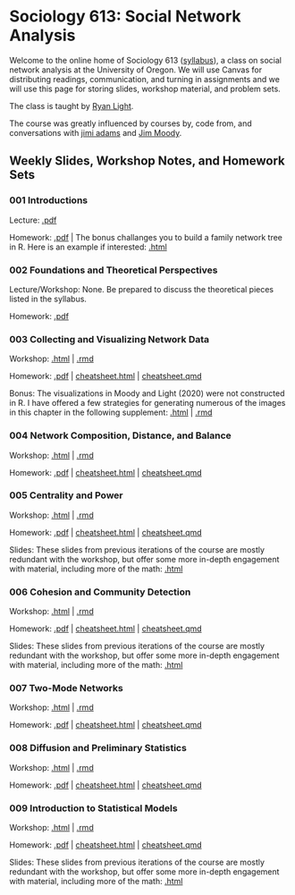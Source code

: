 # Sociology 613: Social Network Analysis

Welcome to the online home of Sociology 613 ([syllabus](https://github.com/lightsociologist/soc613spr2023/tree/main/sna_syllabus_2025.pdf)), a class on social network analysis at the University of Oregon. We will use Canvas for distributing readings, communication, and turning in assignments and we will use this page for storing slides, workshop material, and problem sets.

The class is taught by [Ryan Light](https://ryanlight.netlify.app/). 

The course was greatly influenced by courses by, code from, and conversations with [jimi adams](https://jimiadams.github.io/) and [Jim Moody](https://people.duke.edu/~jmoody77/).

## Weekly Slides, Workshop Notes, and Homework Sets

### 001 Introductions

Lecture: [.pdf](https://github.com/lightsociologist/soc613spr2023/tree/main/lectures/001_intro/introduction_to_networks_2023.pdf)

Homework: [.pdf](https://github.com/lightsociologist/soc613spr2023/tree/main/homework/001hw/w1_homework_set.pdf) | The bonus challanges you to build a family network tree in R. Here is an example if interested: [.html](https://raw.githack.com/lightsociologist/soc613spr2023/main/homework/001hw/example/family_tree.html)


### 002 Foundations and Theoretical Perspectives

Lecture/Workshop: None. Be prepared to discuss the theoretical pieces listed in the syllabus.

Homework: [.pdf](https://github.com/lightsociologist/soc613spr2023/tree/main/homework/002hw/w2_homework_set.pdf) 

### 003 Collecting and Visualizing Network Data

Workshop: [.html](https://raw.githack.com/lightsociologist/soc613spr2023/main/lectures/003_visualization/week3_visualization.html) | [.rmd](https://github.com/lightsociologist/soc613spr2023/tree//main/lectures/003_visualization/week3_visualization.Rmd)

Homework: [.pdf](https://github.com/lightsociologist/soc613spr2023/tree/main/homework/003hw/w3_intro_data_viz.pdf) | [cheatsheet.html](https://raw.githack.com/lightsociologist/soc613spr2023/main/homework/003hw/hw3_cheat.html) | [cheatsheet.qmd](https://github.com/lightsociologist/soc613spr2023/tree/main/homework/003hw/hw3_cheat.qmd)

Bonus: The visualizations in Moody and Light (2020) were not constructed in R. I have offered a few strategies for generating numerous of the images in this chapter in the following supplement: [.html](https://raw.githack.com/lightsociologist/soc613spr2023/main/lectures/003_visualization/moody_light_examples.html) | [.rmd](https://github.com/lightsociologist/soc613spr2023/tree//main/lectures/003_visualization/moody_light_examples.Rmd)

### 004 Network Composition, Distance, and Balance

Workshop: [.html](https://raw.githack.com/lightsociologist/soc613spr2023/main/lectures/004_local/week4_local.html) | [.rmd](https://github.com/lightsociologist/soc613spr2023/tree/main/lectures/004_local/week4_local.Rmd)

Homework: [.pdf](https://github.com/lightsociologist/soc613spr2023/tree/main/homework/004hw/w4_homework_local_nets.pdf) | [cheatsheet.html](https://raw.githack.com/lightsociologist/soc613spr2023/main/homework/004hw/hw4_cheat.html) | [cheatsheet.qmd](https://github.com/lightsociologist/soc613spr2023/tree/main/homework/004hw/hw4_cheat.qmd)

### 005 Centrality and Power

Workshop: [.html](https://raw.githack.com/lightsociologist/soc613spr2023/main/lectures/005_centrality/week5_centrality_workshop.html) | [.rmd](https://github.com/lightsociologist/soc613spr2023/tree/main/lectures/005_centrality/week5_centrality_workshop.Rmd)

Homework: [.pdf](https://github.com/lightsociologist/soc613spr2023/tree/main/homework/005hw/w5_centrality.pdf) | [cheatsheet.html](https://raw.githack.com/lightsociologist/soc613spr2023/main/homework/005hw/hw5_cheat.html) | [cheatsheet.qmd](https://github.com/lightsociologist/soc613spr2023/tree/main/homework/005hw/hw5_cheat.qmd)

Slides: These slides from previous iterations of the course are mostly redundant with the workshop, but offer some more in-depth engagement with material, including more of the math: [.html](https://raw.githack.com/lightsociologist/soc613spr2023/main/lectures/005_centrality/week5_centrality_slides.html) 

### 006 Cohesion and Community Detection

Workshop: [.html](https://raw.githack.com/lightsociologist/soc613spr2023/main/lectures/006_cohesion/week6_cohesion_workshop.html) | [.rmd](https://github.com/lightsociologist/soc613spr2023/tree/main/lectures/006_cohesion/week6_cohesion_workshop.Rmd)

Homework: [.pdf](https://github.com/lightsociologist/soc613spr2023/tree/main/homework/006hw/w6_community.pdf) | [cheatsheet.html](https://raw.githack.com/lightsociologist/soc613spr2023/main/homework/006hw/hw6_cheat.html) | [cheatsheet.qmd](https://github.com/lightsociologist/soc613spr2023/tree/main/homework/006hw/hw6_cheat.qmd)

Slides: These slides from previous iterations of the course are mostly redundant with the workshop, but offer some more in-depth engagement with material, including more of the math: [.html](https://raw.githack.com/lightsociologist/soc613spr2023/main/lectures/006_cohesion/week6_slides.html) 

### 007 Two-Mode Networks

Workshop: [.html](https://raw.githack.com/lightsociologist/soc613spr2023/main/lectures/007_affiliation/w7_affiliation_workshop.html) | [.rmd](https://github.com/lightsociologist/soc613spr2023/tree/main/lectures/007_affiliation/w7_affiliation_workshop.Rmd)

Homework: [.pdf](https://github.com/lightsociologist/soc613spr2023/tree/main/homework/007hw/w7_affiliation_networks.pdf) | [cheatsheet.html](https://raw.githack.com/lightsociologist/soc613spr2023/main/homework/007hw/hw7_cheat.html) | [cheatsheet.qmd](https://github.com/lightsociologist/soc613spr2023/tree/main/homework/007hw/hw7_cheat.qmd)


### 008 Diffusion and Preliminary Statistics

Workshop: [.html](https://raw.githack.com/lightsociologist/soc613spr2023/main/lectures/008_prelim_stats/w8_intro_to_network_stats_workshop.html) | [.rmd](https://github.com/lightsociologist/soc613spr2023/tree/main/lectures/008_prelim_stats/w8_intro_to_network_stats_workshop.Rmd) 

Homework: [.pdf](https://github.com/lightsociologist/soc613spr2023/tree/main/homework/008hw/w8_intro_stats.pdf) | [cheatsheet.html](https://raw.githack.com/lightsociologist/soc613spr2023/main/homework/008hw/hw8_cheat.html) | [cheatsheet.qmd](https://github.com/lightsociologist/soc613spr2023/tree/main/homework/008hw/hw8_cheat.qmd)


### 009 Introduction to Statistical Models

Workshop: [.html](https://raw.githack.com/lightsociologist/soc613spr2023/main/lectures/009_ergms/w9_ergm_workshop.html) | [.rmd](https://github.com/lightsociologist/soc613spr2023/tree/main/lectures/009_ergms/w9_ergm_workshop.Rmd) 

Homework: [.pdf](https://github.com/lightsociologist/soc613spr2023/tree/main/homework/009hw/w9_ergm.pdf) | [cheatsheet.html](https://raw.githack.com/lightsociologist/soc613spr2023/main/homework/009hw/hw9_cheat.html) | [cheatsheet.qmd](https://github.com/lightsociologist/soc613spr2023/tree/main/homework/009hw/hw9_cheat.qmd)

Slides: These slides from previous iterations of the course are mostly redundant with the workshop, but offer some more in-depth engagement with material, including more of the math: [.html](https://raw.githack.com/lightsociologist/soc613spr2023/main/lectures/009_ergms/w9_slides.html)


